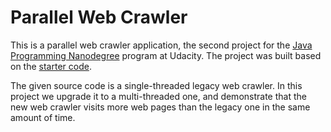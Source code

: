 # Parallel Web Crawler

This is a parallel web crawler application, the second project for the [Java Programming Nanodegree](https://www.udacity.com/course/java-programming-nanodegree--nd079) program at Udacity. The project was built based on the [starter code](https://github.com/udacity/cd0381-advanced-java-programming-techniques-projectstarter).

The given source code is a single-threaded legacy web crawler. In this project we upgrade it to a multi-threaded one, and demonstrate that the new web crawler visits more web pages than the legacy one in the same amount of time.
